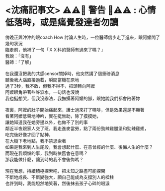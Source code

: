 # <沈痛記事文> ⚠️⚠️🚷 警告 🚷⚠️⚠️ : 心情低落時，或是痛覺發達者勿讀  

傍晚正興沖沖的跟coach How 討論人生時，一位醫師信步走了進來，跟阿嬤問了幾句狀況  
臨走前，他補了一句「ＸＸ科的醫師有過來了嗎？」  
我說：「沒有」  
醫師：「了解」  
<br>
在我還沒把我的共感censor關掉時，他突然講了個重磅消息  
聽後我大腦直接過載，瞬間當機在原地  
過了3秒，我不敢，但我不得不，把頭轉向阿嬤  
阿嬤眼角帶著些許淚水，一句話也沒說  
我也挺想哭，但我沒辦法，我撫摸著阿嬤的腳，跟她說我們都會陪著妳  
<br>
夜裏，阿嬤的肚子開始痛起來，護士過來打了嗎啡，但是效果還是不顯著  
看著阿嬤低聲地呻吟，實在挺無助，除了摸摸她，  
讓她知道我在她旁邊以外，也做不了別的事  
鄰近半夜跟家人交了班，我走進麥當勞，點了兩份勁辣雞腿堡和勁辣雞翅，  
吃完後好像才回了點神，  
在大樹下老地點，我不禁思索著  
如果是我來到人生尾段，我會想起什麼、在意曾經的什麼、後悔人生的什麼？  
而現在我煩惱的事，我到時依舊會在意嗎？  
那我能做什麼，讓到時的我不會後悔嗎？  
<br>
現在我想，持續積極探索吧，把未知之路盡可能探開  
不斷地成長、不斷變強大，願自己能成為支撐別人的樑柱  
也許到時，我能坦然地笑著，然後抹去孩子心碎的眼淚  
